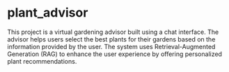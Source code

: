 # plant_advisor

This project is a virtual gardening advisor built using a chat interface. The advisor helps users select the best plants for their gardens based on the information provided by the user. The system uses Retrieval-Augmented Generation (RAG) to enhance the user experience by offering personalized plant recommendations.

